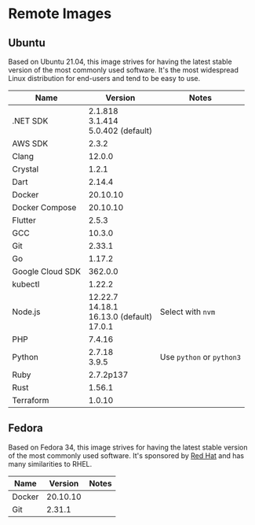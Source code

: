 # Remote Images

## Ubuntu

Based on Ubuntu 21.04, this image strives for having the latest stable version of the most commonly used software. It's the most widespread Linux distribution for end-users and tend to be easy to use.

<!-- BEGIN GENERATED SECTION: ubuntu -->

| Name | Version | Notes |
| ---- | ------- | ----- |
| .NET SDK | 2.1.818<br>3.1.414<br>5.0.402 (default) |
| AWS SDK | 2.3.2 |
| Clang | 12.0.0 |
| Crystal | 1.2.1 |
| Dart | 2.14.4 |
| Docker | 20.10.10 |
| Docker Compose | 20.10.10 |
| Flutter | 2.5.3 |
| GCC | 10.3.0 |
| Git | 2.33.1 |
| Go | 1.17.2 |
| Google Cloud SDK | 362.0.0 |
| kubectl | 1.22.2 |
| Node.js | 12.22.7<br>14.18.1<br>16.13.0 (default)<br>17.0.1 | Select with `nvm` |
| PHP | 7.4.16 |
| Python | 2.7.18<br>3.9.5 | Use `python` or `python3` |
| Ruby | 2.7.2p137 |
| Rust | 1.56.1 |
| Terraform | 1.0.10 |

<!-- END GENERATED SECTION: ubuntu -->

## Fedora

Based on Fedora 34, this image strives for having the latest stable version of the most commonly used software. It's sponsored by [Red Hat](https://www.redhat.com/) and has many similarities to RHEL.

<!-- BEGIN GENERATED SECTION: fedora -->

| Name | Version | Notes |
| ---- | ------- | ----- |
| Docker | 20.10.10 |
| Git | 2.31.1 |

<!-- END GENERATED SECTION: fedora -->
